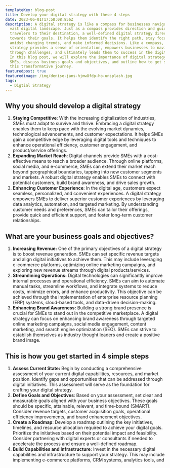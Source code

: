 ```yaml
---
templateKey: blog-post
title: Develop your digital strategy with these 4 steps
date: 2023-06-01T17:58:08.856Z
description: A digital strategy is like a compass for businesses navigating the
  vast digital landscape. Just as a compass provides direction and guides
  travelers to their destination, a well-defined digital strategy directs SMEs
  towards their goals. It helps them identify the right path, stay focused
  amidst changing trends, and make informed decisions. Like a compass, a digital
  strategy provides a sense of orientation, empowers businesses to navigate
  through challenges, and ultimately leads them to success in the digital realm.
  In this blog post, we will explore the importance of digital strategy for
  SMEs, discuss business goals and objectives, and outline how to get started on
  this transformative journey.
featuredpost: true
featuredimage: /img/denise-jans-hjmw8fdp-ho-unsplash.jpg
tags:
  - Digtial Strategy
---
```

<!--StartFragment-->

## Why you should develop a digital strategy

1. **Staying Competitive**: With the increasing digitalization of industries, SMEs must adapt to survive and thrive. Embracing a digital strategy enables them to keep pace with the evolving market dynamics, technological advancements, and customer expectations. It helps SMEs gain a competitive edge by leveraging digital tools and techniques to enhance operational efficiency, customer engagement, and product/service offerings.
2. **Expanding Market Reach**: Digital channels provide SMEs with a cost-effective means to reach a broader audience. Through online platforms, social media, and e-commerce, SMEs can extend their market reach beyond geographical boundaries, tapping into new customer segments and markets. A robust digital strategy enables SMEs to connect with potential customers, build brand awareness, and drive sales growth.
3. **Enhancing Customer Experience**: In the digital age, customers expect seamless, personalized, and convenient experiences. A digital strategy empowers SMEs to deliver superior customer experiences by leveraging data analytics, automation, and targeted marketing. By understanding customer needs and preferences, SMEs can tailor their offerings, provide quick and efficient support, and foster long-term customer relationships.

## W﻿hat are your business goals and objectives?

1. **Increasing Revenue:** One of the primary objectives of a digital strategy is to boost revenue generation. SMEs can set specific revenue targets and align digital initiatives to achieve them. This may include leveraging e-commerce platforms, optimizing online marketing campaigns, and exploring new revenue streams through digital products/services.
2. **Streamlining Operations:** Digital technologies can significantly improve internal processes and operational efficiency. SMEs can aim to automate manual tasks, streamline workflows, and integrate systems to reduce costs, minimize errors, and enhance productivity. This objective can be achieved through the implementation of enterprise resource planning (ERP) systems, cloud-based tools, and data-driven decision-making.
3. **Enhancing Brand Awareness:** Building a strong brand presence is crucial for SMEs to stand out in the competitive marketplace. A digital strategy can focus on enhancing brand awareness through targeted online marketing campaigns, social media engagement, content marketing, and search engine optimization (SEO). SMEs can strive to establish themselves as industry thought leaders and create a positive brand image.

## This is how you get started in 4 simple steps

1. **Assess Current State:** Begin by conducting a comprehensive assessment of your current digital capabilities, resources, and market position. Identify gaps and opportunities that can be addressed through digital initiatives. This assessment will serve as the foundation for crafting your digital strategy.
2. **Define Goals and Objectives**: Based on your assessment, set clear and measurable goals aligned with your business objectives. These goals should be specific, attainable, relevant, and time-bound (SMART). Consider revenue targets, customer acquisition goals, operational efficiency improvements, and brand enhancement objectives.
3. **Create a Roadmap**: Develop a roadmap outlining the key initiatives, timelines, and resource allocation required to achieve your digital goals. Prioritize the initiatives based on their potential impact and feasibility. Consider partnering with digital experts or consultants if needed to accelerate the process and ensure a well-defined roadmap.
4. **Build Capabilities and Infrastructure**: Invest in the necessary digital capabilities and infrastructure to support your strategy. This may include implementing e-commerce platforms, CRM systems, analytics tools, and

<!--EndFragment-->